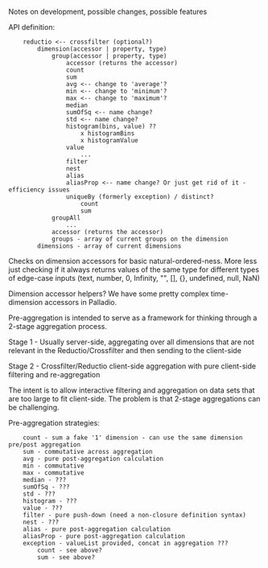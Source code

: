 Notes on development, possible changes, possible features

API definition:
```
	reductio <-- crossfilter (optional?)
		dimension(accessor | property, type)
			group(accessor | property, type)
				accessor (returns the accessor)
				count
				sum
				avg <-- change to 'average'?
				min <-- change to 'minimum'?
				max <-- change to 'maximum'?
				median
				sumOfSq <-- name change?
				std <-- name change?
				histogram(bins, value) ??
					x histogramBins
					x histogramValue
				value
					...
				filter
				nest
				alias
				aliasProp <-- name change? Or just get rid of it - efficiency issues
				uniqueBy (formerly exception) / distinct?
					count
					sum
			groupAll
				...
			accessor (returns the accessor)
			groups - array of current groups on the dimension
		dimensions - array of current dimensions
```

Checks on dimension accessors for basic natural-ordered-ness. More less just checking if it always returns values of the same type for different types of edge-case inputs (text, number, 0, Infinity, "", [], {}, undefined, null, NaN)

Dimension accessor helpers? We have some pretty complex time-dimension accessors in Palladio.



Pre-aggregation is intended to serve as a framework for thinking through a 2-stage aggregation process.

Stage 1 - Usually server-side, aggregating over all dimensions that are not relevant in the Reductio/Crossfilter and then sending to the client-side

Stage 2 - Crossfilter/Reductio client-side aggregation with pure client-side filtering and re-aggregation

The intent is to allow interactive filtering and aggregation on data sets that are too large to fit client-side. The problem is that 2-stage aggregations can be challenging.

Pre-aggregation strategies:
```
	count - sum a fake '1' dimension - can use the same dimension pre/post aggregation
	sum - commutative across aggregation
	avg - pure post-aggregation calculation
	min - commutative
	max - commutative
	median - ???
	sumOfSq - ???
	std - ???
	histogram - ???
	value - ???
	filter - pure push-down (need a non-closure definition syntax)
	nest - ???
	alias - pure post-aggregation calculation
	aliasProp - pure post-aggregation calculation
	exception - valueList provided, concat in aggregation ???
		count - see above?
		sum - see above?
```
